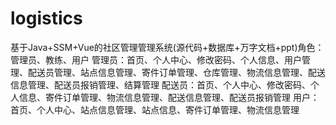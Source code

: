# logistics
基于Java+SSM+Vue的社区管理管理系统(源代码+数据库+万字文档+ppt)角色：管理员、教练、用户  管理员：首页、个人中心、修改密码、个人信息、用户管理、配送员管理、站点信息管理、寄件订单管理、仓库管理、物流信息管理、配送信息管理、配送员报销管理、结算管理  配送员：首页、个人中心、修改密码、个人信息、寄件订单管理、物流信息管理、配送信息管理、配送员报销管理  用户：首页、个人中心、站点信息管理、站点信息、寄件订单管理、物流信息管理
